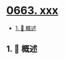 # [0663. xxx](https://github.com/Tdahuyou/TNotes.leetcode/tree/main/notes/0663.%20xxx)

<!-- region:toc -->

- [1. 📝 概述](#1--概述)

<!-- endregion:toc -->

## 1. 📝 概述
